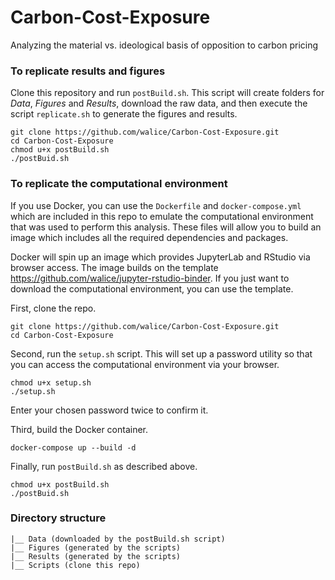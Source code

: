 # Carbon-Cost-Exposure
Analyzing the material vs. ideological basis of opposition to carbon pricing


### To replicate results and figures
Clone this repository and run `postBuild.sh`. This script will create folders for *Data*, *Figures* and *Results*, download the raw data, and then execute the script `replicate.sh` to generate the figures and results.

```
git clone https://github.com/walice/Carbon-Cost-Exposure.git
cd Carbon-Cost-Exposure
chmod u+x postBuild.sh
./postBuid.sh
```

### To replicate the computational environment
If you use Docker, you can use the `Dockerfile` and `docker-compose.yml` which are included in this repo to emulate the computational environment that was used to perform this analysis. These files will allow you to build an image which includes all the required dependencies and packages.

Docker will spin up an image which provides JupyterLab and RStudio via browser access. The image builds on the template https://github.com/walice/jupyter-rstudio-binder. If you just want to download the computational environment, you can use the template.

First, clone the repo.

```
git clone https://github.com/walice/Carbon-Cost-Exposure.git
cd Carbon-Cost-Exposure
```

Second, run the `setup.sh` script. This will set up a password utility so that you can access the computational environment via your browser.

```
chmod u+x setup.sh
./setup.sh
```

Enter your chosen password twice to confirm it.

Third, build the Docker container.

```
docker-compose up --build -d
```

Finally, run `postBuild.sh` as described above.

```
chmod u+x postBuild.sh
./postBuid.sh
```


### Directory structure
```Carbon-Cost-Exposure
|__ Data (downloaded by the postBuild.sh script)
|__ Figures (generated by the scripts)
|__ Results (generated by the scripts)
|__ Scripts (clone this repo)
```